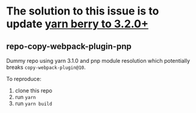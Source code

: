 # The solution to this issue is to update [yarn berry to 3.2.0+](https://github.com/webpack-contrib/copy-webpack-plugin/issues/643#issuecomment-1024798817) 


## repo-copy-webpack-plugin-pnp

Dummy repo using yarn 3.1.0 and pnp module resolution which potentially breaks `copy-webpack-plugin@10`.

To reproduce:

1. clone this repo
2. run `yarn`
3. run `yarn build`
